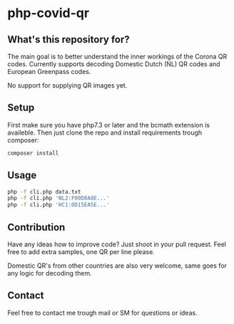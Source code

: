 # php-covid-qr

## What's this repository for?

The main goal is to better understand the inner workings of the Corona QR codes.
Currently supports decoding Domestic Dutch (NL) QR codes and European Greenpass codes.

No support for supplying QR images yet.

## Setup

First make sure you have php7.3 or later and the bcmath extension is availeble.
Then just clone the repo and install requirements trough composer:

```bash
composer install
```

## Usage

```bash
php -f cli.php data.txt
php -f cli.php 'NL2:F00D8A8E...'
php -f cli.php 'HC1:0D15EA5E...'
```

## Contribution

Have any ideas how to improve code? Just shoot in your pull request.
Feel free to add extra samples, one QR per line please.

Domestic QR's from other countries are also very welcome, same goes for any logic for decoding them.

## Contact

Feel free to contact me trough mail or SM for questions or ideas.